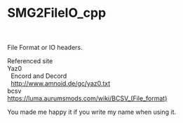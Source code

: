 # SMG2FileIO_cpp<br><br>
File Format or IO headers.<br>

Referenced site<br>
Yaz0<br>
&nbsp;&nbsp;Encord and Decord<br>
&nbsp;&nbsp;http://www.amnoid.de/gc/yaz0.txt<br>
bcsv<br>
https://luma.aurumsmods.com/wiki/BCSV_(File_format)<br>

You made me happy it if you write my name when using it.